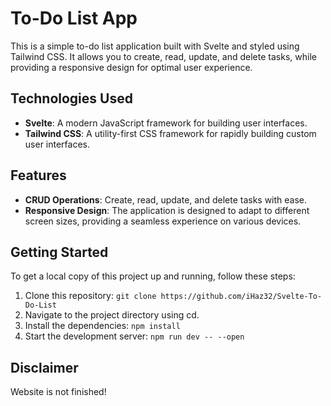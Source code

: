 # To-Do List App

This is a simple to-do list application built with Svelte and styled using Tailwind CSS. It allows you to create, read, update, and delete tasks, while providing a responsive design for optimal user experience.

## Technologies Used

- **Svelte**: A modern JavaScript framework for building user interfaces.
- **Tailwind CSS**: A utility-first CSS framework for rapidly building custom user interfaces.

## Features

- **CRUD Operations**: Create, read, update, and delete tasks with ease.
- **Responsive Design**: The application is designed to adapt to different screen sizes, providing a seamless experience on various devices.

## Getting Started

To get a local copy of this project up and running, follow these steps:

1. Clone this repository: `git clone https://github.com/iHaz32/Svelte-To-Do-List`
2. Navigate to the project directory using cd.
3. Install the dependencies: `npm install`
4. Start the development server: `npm run dev -- --open`

## Disclaimer

Website is not finished!